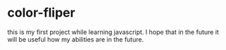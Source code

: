 # color-fliper
this is my first project while learning javascript. I hope that in the future it will be useful how my abilities are in the future.
